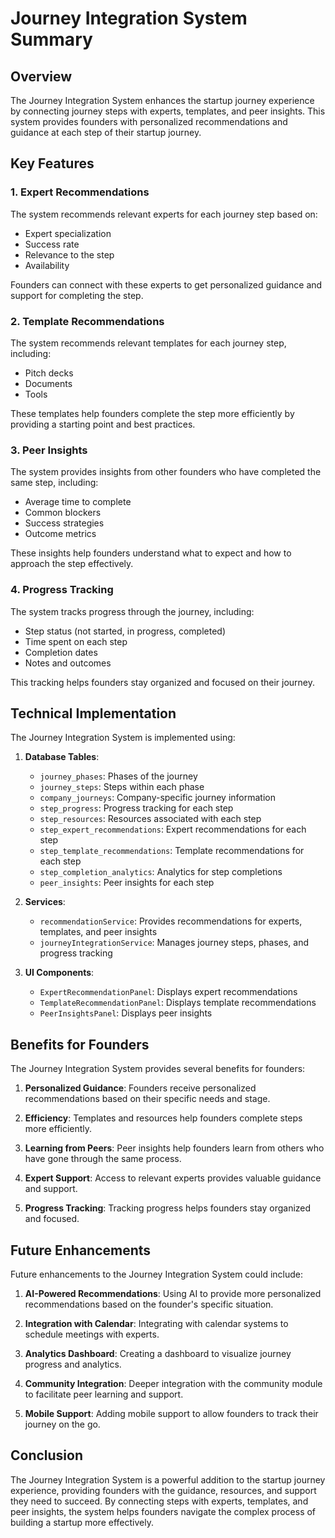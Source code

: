 # Journey Integration System Summary

## Overview

The Journey Integration System enhances the startup journey experience by connecting journey steps with experts, templates, and peer insights. This system provides founders with personalized recommendations and guidance at each step of their startup journey.

## Key Features

### 1. Expert Recommendations

The system recommends relevant experts for each journey step based on:

- Expert specialization
- Success rate
- Relevance to the step
- Availability

Founders can connect with these experts to get personalized guidance and support for completing the step.

### 2. Template Recommendations

The system recommends relevant templates for each journey step, including:

- Pitch decks
- Documents
- Tools

These templates help founders complete the step more efficiently by providing a starting point and best practices.

### 3. Peer Insights

The system provides insights from other founders who have completed the same step, including:

- Average time to complete
- Common blockers
- Success strategies
- Outcome metrics

These insights help founders understand what to expect and how to approach the step effectively.

### 4. Progress Tracking

The system tracks progress through the journey, including:

- Step status (not started, in progress, completed)
- Time spent on each step
- Completion dates
- Notes and outcomes

This tracking helps founders stay organized and focused on their journey.

## Technical Implementation

The Journey Integration System is implemented using:

1. **Database Tables**:
   - `journey_phases`: Phases of the journey
   - `journey_steps`: Steps within each phase
   - `company_journeys`: Company-specific journey information
   - `step_progress`: Progress tracking for each step
   - `step_resources`: Resources associated with each step
   - `step_expert_recommendations`: Expert recommendations for each step
   - `step_template_recommendations`: Template recommendations for each step
   - `step_completion_analytics`: Analytics for step completions
   - `peer_insights`: Peer insights for each step

2. **Services**:
   - `recommendationService`: Provides recommendations for experts, templates, and peer insights
   - `journeyIntegrationService`: Manages journey steps, phases, and progress tracking

3. **UI Components**:
   - `ExpertRecommendationPanel`: Displays expert recommendations
   - `TemplateRecommendationPanel`: Displays template recommendations
   - `PeerInsightsPanel`: Displays peer insights

## Benefits for Founders

The Journey Integration System provides several benefits for founders:

1. **Personalized Guidance**: Founders receive personalized recommendations based on their specific needs and stage.

2. **Efficiency**: Templates and resources help founders complete steps more efficiently.

3. **Learning from Peers**: Peer insights help founders learn from others who have gone through the same process.

4. **Expert Support**: Access to relevant experts provides valuable guidance and support.

5. **Progress Tracking**: Tracking progress helps founders stay organized and focused.

## Future Enhancements

Future enhancements to the Journey Integration System could include:

1. **AI-Powered Recommendations**: Using AI to provide more personalized recommendations based on the founder's specific situation.

2. **Integration with Calendar**: Integrating with calendar systems to schedule meetings with experts.

3. **Analytics Dashboard**: Creating a dashboard to visualize journey progress and analytics.

4. **Community Integration**: Deeper integration with the community module to facilitate peer learning and support.

5. **Mobile Support**: Adding mobile support to allow founders to track their journey on the go.

## Conclusion

The Journey Integration System is a powerful addition to the startup journey experience, providing founders with the guidance, resources, and support they need to succeed. By connecting steps with experts, templates, and peer insights, the system helps founders navigate the complex process of building a startup more effectively.
